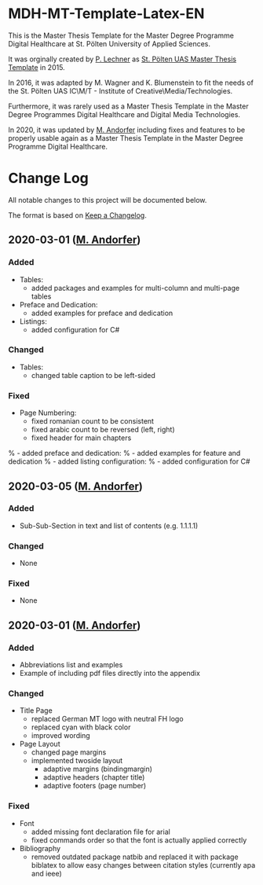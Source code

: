 # MDH-MT-Template-Latex-EN

This is the Master Thesis Template for the Master Degree Programme Digital Healthcare at St. Pölten University of Applied Sciences.

It was orginally created by [P. Lechner](https://github.com/hrtlacek) as [St. Pölten UAS Master Thesis Template](https://github.com/hrtlacek/ThesisTemplate-FH-StP) in 2015.  

In 2016, it was adapted by M. Wagner and K. Blumenstein to fit the needs of the St. Pölten UAS IC\M/T - Institute of Creative\Media/Technologies.

Furthermore, it was rarely used as a Master Thesis Template in the Master Degree Programmes Digital Healthcare and Digital Media Technologies.

In 2020, it was updated by [M. Andorfer](https://github.com/andorfermichael) including fixes and features to be properly usable again as a Master Thesis Template in the Master Degree Programme Digital Healthcare.

# Change Log
All notable changes to this project will be documented below.

The format is based on [Keep a Changelog](http://keepachangelog.com/).

## 2020-03-01 ([M. Andorfer](https://github.com/andorfermichael))
### Added
- Tables:
  - added packages and examples for multi-column and multi-page tables
- Preface and Dedication:
  - added examples for preface and dedication
- Listings:
  - added configuration for C#

### Changed
- Tables:
  - changed table caption to be left-sided

### Fixed
- Page Numbering:
  - fixed romanian count to be consistent
  - fixed arabic count to be reversed (left, right)
  - fixed header for main chapters



%   - added preface and dedication:
%       - added examples for feature and dedication
%   - added listing configuration:
%       - added configuration for C#

## 2020-03-05 ([M. Andorfer](https://github.com/andorfermichael))
### Added
- Sub-Sub-Section in text and list of contents (e.g. 1.1.1.1)

### Changed
- None

### Fixed
- None

## 2020-03-01 ([M. Andorfer](https://github.com/andorfermichael))
### Added
- Abbreviations list and examples
- Example of including pdf files directly into the appendix

### Changed
- Title Page
  - replaced German MT logo with neutral FH logo
  - replaced cyan with black color
  - improved wording
- Page Layout
  - changed page margins
  - implemented twoside layout
    - adaptive margins (bindingmargin)
    - adaptive headers (chapter title)
    - adaptive footers (page number)
    
### Fixed
- Font
  - added missing font declaration file for arial
  - fixed commands order so that the font is actually applied correctly
- Bibliography
  - removed outdated package natbib and replaced it with package biblatex to allow easy changes between citation styles (currently apa and ieee)

